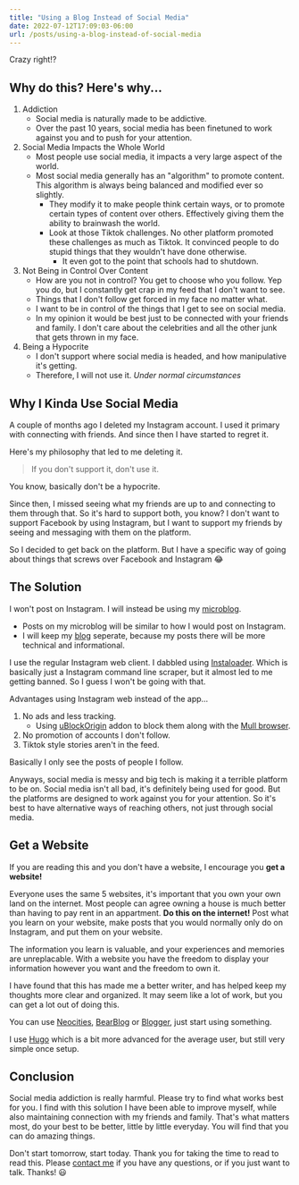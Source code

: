 ```yaml
---
title: "Using a Blog Instead of Social Media"
date: 2022-07-12T17:09:03-06:00
url: /posts/using-a-blog-instead-of-social-media
---
```

Crazy right!?

## Why do this? Here's why...
1. Addiction
	- Social media is naturally made to be addictive.
	- Over the past 10 years, social media has been finetuned to work against you and to push for your attention.
2. Social Media Impacts the Whole World
	- Most people use social media, it impacts a very large aspect of the world.
	- Most social media generally has an "algorithm" to promote content. This algorithm is always being balanced and modified ever so slightly.
		- They modify it to make people think certain ways, or to promote certain types of content over others. Effectively giving them the ability to brainwash the world.
		- Look at those Tiktok challenges. No other platform promoted these challenges as much as Tiktok. It convinced people to do stupid things that they wouldn't have done otherwise.
			- It even got to the point that schools had to shutdown.
3. Not Being in Control Over Content
	- How are you not in control? You get to choose who you follow. Yep you do, but I constantly get crap in my feed that I don't want to see.
	- Things that I don't follow get forced in my face no matter what.
	- I want to be in control of the things that I get to see on social media.
	- In my opinion it would be best just to be connected with your friends and family. I don't care about the celebrities and all the other junk that gets thrown in my face.
4. Being a Hypocrite
	- I don't support where social media is headed, and how manipulative it's getting.
	- Therefore, I will not use it. *Under normal circumstances*

## Why I Kinda Use Social Media
A couple of months ago I deleted my Instagram account.
I used it primary with connecting with friends.
And since then I have started to regret it.

Here's my philosophy that led to me deleting it.

> If you don't support it, don't use it.

You know, basically don't be a hypocrite.

Since then, I missed seeing what my friends are up to and connecting to them through that.
So it's hard to support both, you know?
I don't want to support Facebook by using Instagram, but I want to support my friends by seeing and messaging with them on the platform.

So I decided to get back on the platform.
But I have a specific way of going about things that screws over Facebook and Instagram 😂

## The Solution
I won't post on Instagram.
I will instead be using my [microblog](/microblog).

- Posts on my microblog will be similar to how I would post on Instagram.
- I will keep my [blog](/posts) seperate, because my posts there will be more technical and informational.

I use the regular Instagram web client.
I dabbled using [Instaloader](https://instaloader.github.io/).
Which is basically just a Instagram command line scraper, but it almost led to me getting banned.
So I guess I won't be going with that.

Advantages using Instagram web instead of the app...
1. No ads and less tracking.
	- Using [uBlockOrigin](https://ublockorigin.com/) addon to block them along with the [Mull browser](https://f-droid.org/en/packages/us.spotco.fennec_dos/).
2. No promotion of accounts I don't follow.
3. Tiktok style stories aren't in the feed.

Basically I only see the posts of people I follow.

Anyways, social media is messy and big tech is making it a terrible platform to be on.
Social media isn't all bad, it's definitely being used for good.
But the platforms are designed to work against you for your attention.
So it's best to have alternative ways of reaching others, not just through social media.

## Get a Website
If you are reading this and you don't have a website, I encourage you **get a website!** 

Everyone uses the same 5 websites, it's important that you own your own land on the internet.
Most people can agree owning a house is much better than having to pay rent in an appartment.
**Do this on the internet!** 
Post what you learn on your website, make posts that you would normally only do on Instagram, and put them on your website.

The information you learn is valuable, and your experiences and memories are unreplacable.
With a website you have the freedom to display your information however you want and the freedom to own it.

I have found that this has made me a better writer, and has helped keep my thoughts more clear and organized.
It may seem like a lot of work, but you can get a lot out of doing this.

You can use [Neocities](https://neocities.org/), [BearBlog](https://bearblog.dev) or [Blogger](https://blogger.com), just start using something.

I use [Hugo](https://gohugo.io/) which is a bit more advanced for the average user, but still very simple once setup.

## Conclusion
Social media addiction is really harmful.
Please try to find what works best for you.
I find with this solution I have been able to improve myself, while also maintaining connection with my friends and family.
That's what matters most, do your best to be better, little by little everyday.
You will find that you can do amazing things.

Don't start tomorrow, start today.
Thank you for taking the time to read to read this.
Please [contact me](/contact) if you have any questions, or if you just want to talk.
Thanks! 😃
